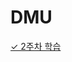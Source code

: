 # DMU
[✓ 2주차 학습](https://github.com/chaeunbi0411/DMU/blob/main/2%EC%A3%BC%EC%B0%A8%20%ED%95%99%EC%8A%B5.md)
